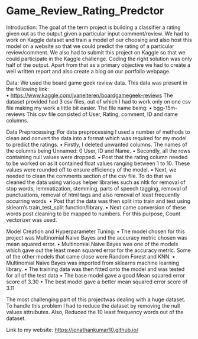 # Game_Review_Rating_Predctor

Introduction:
The goal of the term project is building a classifier a rating given out as the output given a particular input comment/review.
We had to work on Kaggle dataset and train a model of our choosing and also host this model on a website so that we could predict the rating of a particular review/comment.
We also had to submit this project on Kaggle so that we could participate in the Kaggle challenge.
Coding the right solution was only half of the output. Apart from that as a primary objective we had to create a well written report and also create a blog on our portfolio webpage.

Data:
We used the board game geek review data. This data was present in the following link:   
•	https://www.kaggle.com/jvanelteren/boardgamegeek-reviews
The dataset provided had 3 csv files, out of which I had to work only on one csv file making my work a little bit easier. The file name being: 
•	bgg-15m-reviews
This csv file consisted of User, Rating, comment, ID and name columns.

Data Preprocessing:
For data preprocessing I used a number of methods to clean and convert the data into a format which was required for my model to predict the ratings.
•	Firstly, I deleted unwanted columns. The names of the columns being Unnamed: 0 User, ID and Name.
•	Secondly, all the rows containing null values were dropped. 
•	Post that the rating column needed to be worked on as it contained float values ranging between 1 to 10. These values were rounded off to ensure efficiency of the model.
•	Next, we needed to clean the comments section of the csv file. To do that we cleaned the data using various helper libraries such as nltk for removal of stop words, lemmatization, stemming, parts of speech tagging, removal of punctuations, removal of html tags and also removal of least frequently occurring words.
•	Post that the data was then split into train and test using sklearn’s train_test_split function/library.
•	Next came conversion of these words post cleaning to be mapped to numbers. For this purpose, Count vectorizer was used.


Model Creation and Hyperparameter Tuning:
•	The model chosen for this project was Multinomial Naive Bayes and the accuracy metric chosen was mean squared error.
•	Multinomial Naïve Bayes was one of the models which gave  out the least mean squared error for the accuracy metric. Some of the other models that came close were Random Forest and KNN.
•	Multinomial Naïve Bayes was imported from sklearns machine learning library.
•	The training data was then fitted onto the model and was tested for all of the test data
•	The base model gave a good Mean squared error score of 3.30
•	The best model gave a better mean squared error score of 3.11

The most challenging part of this projectwas dealing with a huge dataset. To handle this problem I had to reduce the dataset by removing the null values attrubutes. Also, Reduced the 10 least frequency words out of the dataset.

Link to my website:
https://jonathankumar10.github.io/
